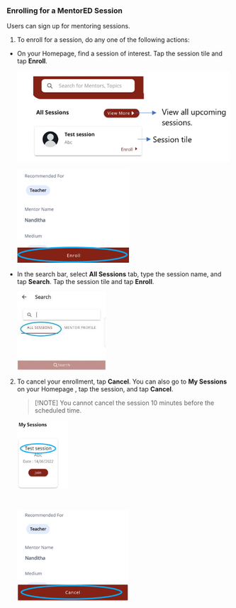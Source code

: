 ### Enrolling for a MentorED Session

Users can sign up for mentoring sessions.

1.	To enroll for a session, do any one of the following actions:

* On your Homepage, find a session of interest. Tap the session tile and tap **Enroll**.

  ![upcoming session tile](media/enrolling-upcomingsessions.PNG) 

  ![enrolling button](media/enrolling-button.PNG)

* In the search bar, select **All Sessions** tab, type the session name, and tap **Search**. Tap the session tile and tap **Enroll**.

  ![search for upcoming sessions](media/search-sessions.jpg)

2.  To cancel your enrollment, tap **Cancel**. You can also go to **My Sessions** on your Homepage  , tap the session, and tap **Cancel**.

    > [!NOTE] You cannot cancel the session 10 minutes before the scheduled time.

    ![my sessions](media/mysessions.PNG)

    </br>


    ![cancel button](media/cancel-enrollment.png)
